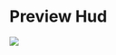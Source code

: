 # Preview Hud

<img align="center" src="https://cdn.discordapp.com/attachments/1172255863193477203/1172590288406069278/image.png?ex=6560dece&is=654e69ce&hm=add9467203d2ac3c201803439540bf6836fdc1b07a7fd858143d3bfaf73329e8&">